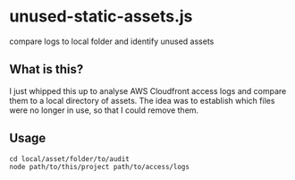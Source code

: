 # unused-static-assets.js

compare logs to local folder and identify unused assets


## What is this?

I just whipped this up to analyse AWS Cloudfront access logs and compare them
to a local directory of assets. The idea was to establish which files were no
longer in use, so that I could remove them.


## Usage

```shell
cd local/asset/folder/to/audit
node path/to/this/project path/to/access/logs
```

